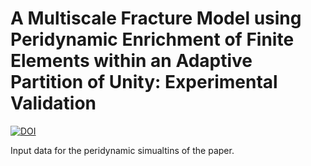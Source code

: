 # A Multiscale Fracture Model using Peridynamic Enrichment of Finite Elements within an Adaptive Partition of Unity: Experimental Validation

[![DOI](https://zenodo.org/badge/DOI/10.5281/zenodo.10407115.svg)](https://doi.org/10.5281/zenodo.10407115)

Input data for the peridynamic simualtins of the paper.


